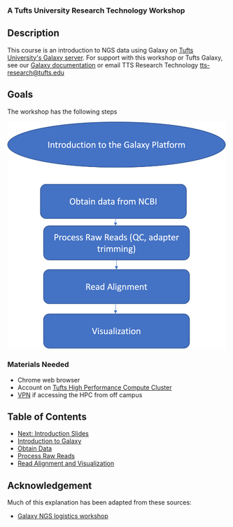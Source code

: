 ### A Tufts University Research Technology Workshop

## Description
This course is an introduction to NGS data using Galaxy on [Tufts University's Galaxy server](https://galaxy.cluster.tufts.edu). 
For support with this workshop or Tufts Galaxy, see our [Galaxy documentation](https://it.tufts.edu/research-technology/bioinformatics/tufts-galaxy) or email TTS Research Technology [tts-research@tufts.edu](mailto:tts-research@tufts.edu)

## Goals

The workshop has the following steps

<img src="img/intro/workflow.png" width="500">

### Materials Needed
- Chrome web browser
- Account on [Tufts High Performance Compute Cluster](https://it.tufts.edu/research-technology/high-performance-computing)
- [VPN](https://access.tufts.edu/vpn) if accessing the HPC from off campus

## Table of Contents
- [Next: Introduction Slides](../slides/workshop_22Nov21.pdf)
- [Introduction to Galaxy](lessons/00_Galaxy_introduction.md)
- [Obtain Data](lessons/01_Obtain_Data.md)
- [Process Raw Reads](lessons/02_Process_raw_reads.md)
- [Read Alignment and Visualization](lessons/03_Read_alignment.md)


## Acknowledgement
Much of this explanation has been adapted from these sources:
- [Galaxy NGS logistics workshop](https://training.galaxyproject.org/training-material/topics/introduction/tutorials/galaxy-intro-ngs-data-managment/)